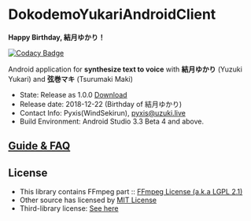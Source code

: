 # DokodemoYukariAndroidClient

**Happy Birthday, 結月ゆかり！**

[![Codacy Badge](https://api.codacy.com/project/badge/Grade/6ad4565a3d884dc1a61a2d1016823948)](https://www.codacy.com/app/pyxis/DokodemoYukariAndroidClient?utm_source=github.com&amp;utm_medium=referral&amp;utm_content=WindSekirun/DokodemoYukariAndroidClient&amp;utm_campaign=Badge_Grade)

Android application for **synthesize text to voice** with **結月ゆかり** (Yuzuki Yukari) and **弦巻マキ** (Tsurumaki Maki)

* State: Release as 1.0.0 [Download](https://github.com/WindSekirun/DokodemoYukariAndroidClient/releases)
* Release date: 2018-12-22 (Birthday of 結月ゆかり)
* Contact Info: Pyxis(WindSekirun), pyxis@uzuki.live
* Build Environment: Android Studio 3.3 Beta 4 and above.

## [Guide & FAQ](https://github.com/WindSekirun/DokodemoYukariAndroidClient/blob/master/Guide.md)

## License

* This library contains FFmpeg part :: [FFmpeg License (a.k.a LGPL 2.1)](https://www.ffmpeg.org/legal.html)
* Other source has licensed by [MIT License](https://github.com/WindSekirun/DokodemoYukariAndroidClient/blob/master/LICENSE.MD)
* Third-library license:  [See here](https://github.com/WindSekirun/DokodemoYukariAndroidClient/blob/master/LICENSE.MD)
